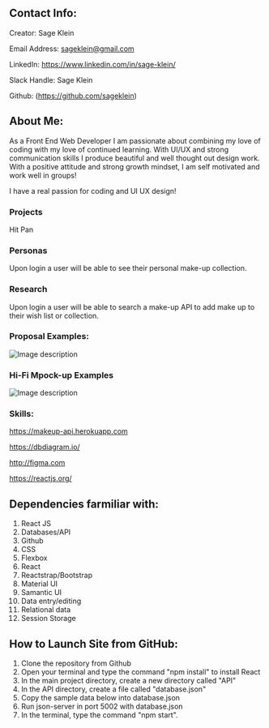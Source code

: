## Contact Info:

Creator: Sage Klein

Email Address: sageklein@gmail.com

LinkedIn: https://www.linkedin.com/in/sage-klein/

Slack Handle: Sage Klein

Github: (https://github.com/sageklein)

## About Me:

As a Front End Web Developer I am passionate about combining my love of coding with my love of continued learning. With UI/UX and strong communication skills I produce beautiful and well thought out design work. With a positive attitude and strong growth mindset, I am self motivated and work well in groups!

I have a real passion for coding and UI UX design!

### Projects

Hit Pan

### Personas

Upon login a user will be able to see their personal make-up collection.

### Research

Upon login a user will be able to search a make-up API to add make up to their wish list or collection.

### Proposal Examples:

![Image description](/personalSite/wireFrame.png)

### Hi-Fi Mpock-up Examples

![Image description](/personalSite/ERD.jpg)

### Skills:

https://makeup-api.herokuapp.com

https://dbdiagram.io/

http://figma.com

https://reactjs.org/

## Dependencies farmiliar with:

1. React JS
2. Databases/API
3. Github
4. CSS
5. Flexbox
6. React
7. Reactstrap/Bootstrap
8. Material UI
9. Samantic UI
10. Data entry/editing
11. Relational data
12. Session Storage

## How to Launch Site from GitHub:

1. Clone the repository from Github
2. Open your terminal and type the command "npm install" to install React
3. In the main project directory, create a new directory called "API"
4. In the API directory, create a file called "database.json"
5. Copy the sample data below into database.json
6. Run json-server in port 5002 with database.json
7. In the terminal, type the command "npm start".